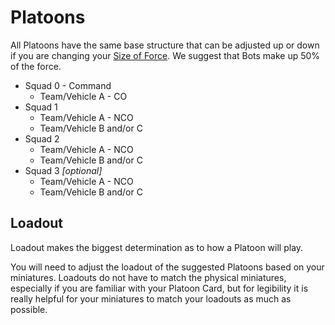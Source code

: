 # **Platoons**
All Platoons have the same base structure that can be adjusted up or down if you are changing your [Size of Force][size]. We suggest that Bots make up 50% of the force.

[size]: /rules/optional/size_of_force.md

- Squad 0 - Command
    - Team/Vehicle A - CO
- Squad 1
    - Team/Vehicle A - NCO
    - Team/Vehicle B and/or C
- Squad 2
    - Team/Vehicle A - NCO
    - Team/Vehicle B and/or C
- Squad 3 *[optional]*
    - Team/Vehicle A - NCO
    - Team/Vehicle B and/or C

## **Loadout**
Loadout makes the biggest determination as to how a Platoon will play.
    
You will need to adjust the loadout of the suggested Platoons based on your miniatures. Loadouts do not have to match the physical miniatures, especially if you are familiar with your Platoon Card, but for legibility it is really helpful for your miniatures to match your loadouts as much as possible.